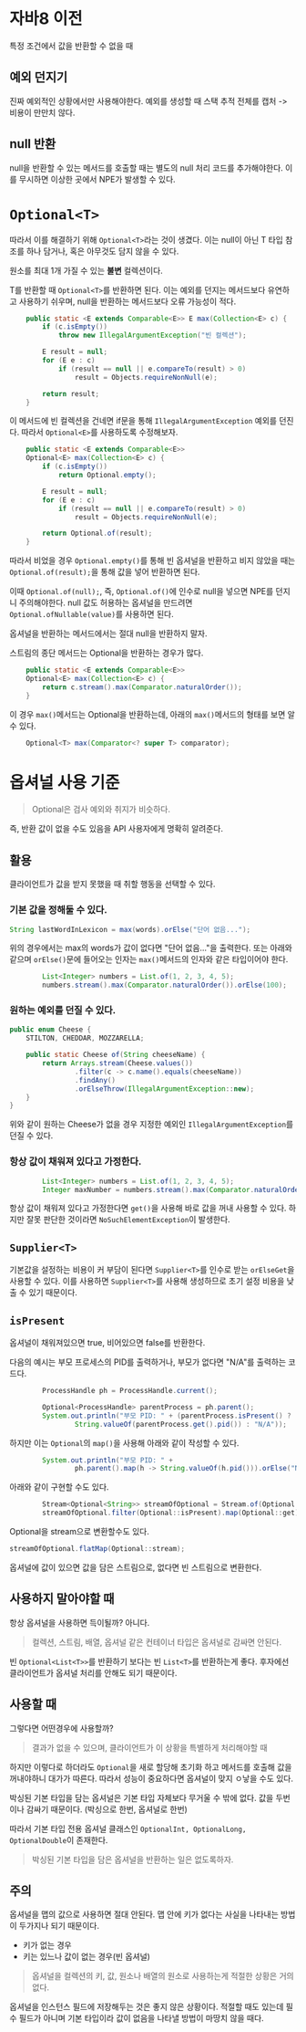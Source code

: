 # 자바8 이전
특정 조건에서 값을 반환할 수 없을 때 

## 예외 던지기
진짜 예외적인 상황에서만 사용해야한다. 
예외를 생성할 때 스택 추적 전체를 캡처 -> 비용이 만만치 않다. 

## null 반환
null을 반환할 수 있는 메서드를 호출할 때는 별도의 null 처리 코드를 추가해야한다. 이를 무시하면 이상한 곳에서 NPE가 발생할 수 있다. 

# `Optional<T>`
따라서 이를 해결하기 위해 `Optional<T>`라는 것이 생겼다. 이는 null이 아닌 T 타입 참조를 하나 담거나, 혹은 아무것도 담지 않을 수 있다. 

원소를 최대 1개 가질 수 있는 **불변** 컬렉션이다. 

T를 반환할 때 `Optional<T>`를 반환하면 된다. 이는 예외를 던지는 메서드보다 유연하고 사용하기 쉬우며, null을 반환하는 메서드보다 오류 가능성이 적다. 

```java
    public static <E extends Comparable<E>> E max(Collection<E> c) {
        if (c.isEmpty())
            throw new IllegalArgumentException("빈 컬렉션");

        E result = null;
        for (E e : c)
            if (result == null || e.compareTo(result) > 0)
                result = Objects.requireNonNull(e);

        return result;
    }
```
이 메서드에 빈 컬렉션을 건네면 if문을 통해 `IllegalArgumentException` 예외를 던진다. 따라서 `Optional<E>`를 사용하도록 수정해보자. 

```java
    public static <E extends Comparable<E>>
    Optional<E> max(Collection<E> c) {
        if (c.isEmpty())
            return Optional.empty();

        E result = null;
        for (E e : c)
            if (result == null || e.compareTo(result) > 0)
                result = Objects.requireNonNull(e);

        return Optional.of(result);
    }
```
따라서 비었을 경우 `Optional.empty()`를 통해 빈 옵셔널을 반환하고 비지 않았을 때는 `Optional.of(result);`을 통해 값을 넣어 반환하면 된다. 

이때 `Optional.of(null);`, 즉, `Optional.of()`에 인수로 null을 넣으면 NPE를 던지니 주의해야한다. null 값도 허용하는 옵셔널을 만드려면 `Optional.ofNullable(value)`를 사용하면 된다. 

옵셔널을 반환하는 메서드에서는 절대 null을 반환하지 말자. 

스트림의 종단 메서드는 Optional을 반환하는 경우가 많다. 

```java
    public static <E extends Comparable<E>>
    Optional<E> max(Collection<E> c) {
        return c.stream().max(Comparator.naturalOrder());
    }
```
이 경우 `max()`메서드는 Optional을 반환하는데, 아래의 `max()`메서드의 형태를 보면 알 수 있다. 
```java
    Optional<T> max(Comparator<? super T> comparator);
```

# 옵셔널 사용 기준

> Optional은 검사 예외와 취지가 비슷하다. 

즉, 반환 값이 없을 수도 있음을 API 사용자에게 명확히 알려준다. 

## 활용
클라이언트가 값을 받지 못했을 때 취할 행동을 선택할 수 있다. 

### 기본 값을 정해둘 수 있다. 

```java
String lastWordInLexicon = max(words).orElse("단어 없음...");
```
위의 경우에서는 max의 words가 값이 없다면 "단어 없음..."을 출력한다. 또는 아래와 같으며 `orElse()`문에 들어오는 인자는 `max()`메서드의 인자와 같은 타입이어야 한다. 

```java
        List<Integer> numbers = List.of(1, 2, 3, 4, 5);
        numbers.stream().max(Comparator.naturalOrder()).orElse(100);
```

### 원하는 예외를 던질 수 있다. 

```java
public enum Cheese {
    STILTON, CHEDDAR, MOZZARELLA;

    public static Cheese of(String cheeseName) {
        return Arrays.stream(Cheese.values())
                .filter(c -> c.name().equals(cheeseName))
                .findAny()
                .orElseThrow(IllegalArgumentException::new);
    }
}
```

위와 같이 원하는 Cheese가 없을 경우 지정한 예외인 `IllegalArgumentException`를 던질 수 있다. 

### 항상 값이 채워져 있다고 가정한다. 

```java
        List<Integer> numbers = List.of(1, 2, 3, 4, 5);
        Integer maxNumber = numbers.stream().max(Comparator.naturalOrder()).get();
```
항상 값이 채워져 있다고 가정한다면 `get()`을 사용해 바로 값을 꺼내 사용할 수 있다. 하지만 잘못 판단한 것이라면 `NoSuchElementException`이 발생한다. 

## `Supplier<T>`
기본값을 설정하는 비용이 커 부담이 된다면 `Supplier<T>`를 인수로 받는 `orElseGet`을 사용할 수 있다. 이를 사용하면 `Supplier<T>`를 사용해 생성하므로 초기 설정 비용을 낮출 수 있기 때문이다. 


## `isPresent`
옵셔널이 채워져있으면 true, 비어있으면 false를 반환한다. 

다음의 예시는 부모 프로세스의 PID를 출력하거나, 부모가 없다면 "N/A"를 출력하는 코드다. 

```java
        ProcessHandle ph = ProcessHandle.current();

        Optional<ProcessHandle> parentProcess = ph.parent();
        System.out.println("부모 PID: " + (parentProcess.isPresent() ?
                String.valueOf(parentProcess.get().pid()) : "N/A"));
```
하지만 이는 `Optional`의 `map()`을 사용해 아래와 같이 작성할 수 있다. 

```java
        System.out.println("부모 PID: " +
                ph.parent().map(h -> String.valueOf(h.pid())).orElse("N/A"));
```
아래와 같이 구현할 수도 있다. 

```java
        Stream<Optional<String>> streamOfOptional = Stream.of(Optional.of("hi"));
        streamOfOptional.filter(Optional::isPresent).map(Optional::get);
```
Optional을 stream으로 변환할수도 있다. 

```java
streamOfOptional.flatMap(Optional::stream);
```
옵셔널에 값이 있으면 값을 담은 스트림으로, 없다면 빈 스트림으로 변환한다. 

## 사용하지 말아야할 때
항상 옵셔널을 사용하면 득이될까? 아니다. 

> 컬렉션, 스트림, 배열, 옵셔널 같은 컨테이너 타입은 옵셔널로 감싸면 안된다. 

빈 `Optional<List<T>>`를 반환하기 보다는 빈 `List<T>`를 반환하는게 좋다. 후자에선 클라이언트가 옵셔널 처리를 안해도 되기 때문이다. 

## 사용할 때
그렇다면 어떤경우에 사용할까? 

> 결과가 없을 수 있으며, 클라이언트가 이 상황을 특별하게 처리해야할 때

하지만 이렇다로 하더라도 `Optional`을 새로 할당해 초기화 하고 메서드를 호출해 값을 꺼내야하니 대가가 따른다. 따라서 성능이 중요하다면 옵셔널이 맞지 ㅇ낳을 수도 있다. 

박싱된 기본 타입을 담는 옵셔널은 기본 타입 자체보다 무거울 수 밖에 없다. 값을 두번이나 감싸기 때문이다. (박싱으로 한번, 옵셔널로 한번)

따라서 기본 타입 전용 옵셔널 클래스인 `OptionalInt, OptionalLong, OptionalDouble`이 존재한다. 

> 박싱된 기본 타입을 담은 옵셔널을 반환하는 일은 없도록하자. 

## 주의

옵셔널을 맵의 값으로 사용하면 절대 안된다. 
맵 안에 키가 없다는 사실을 나타내는 방법이 두가지나 되기 때문이다. 
- 키가 없는 경우
- 키는 있느나 값이 없는 경우(빈 옵셔널)

> 옵셔널을 컬렉션의 키, 값, 원소나 배열의 원소로 사용하는게 적절한 상황은 거의 없다. 

옵셔널을 인스턴스 필드에 저장해두는 것은 좋지 않은 상황이다. 적절할 때도 있는데 필수 필드가 아니며 기본 타입이라 값이 없음을 나타낼 방법이 마땅치 않을 때다. 


